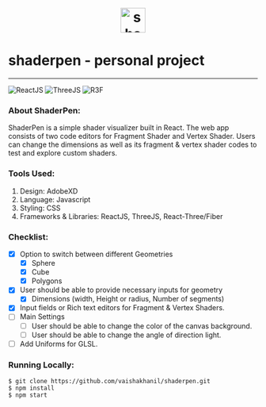 <h1 align="center">
    <br/>
    <a href="https://vaishakhanil.github.io/"><img width="50px" src="./public/favicon.ico" alt="shaderpen-Logo"/></a>
    <br/>
</h1>

# shaderpen - personal project 
---
![ReactJS](https://img.shields.io/badge/ReactJS-008cff?logo=react&style=flat-square&logoColor=white)
![ThreeJS](https://img.shields.io/badge/threejs-1ee500?logo=webgl&style=flat-square&logoColor=white)
![R3F](https://img.shields.io/badge/R3F-1752EC?logo=webgl&style=flat-square&logoColor=white)

### About ShaderPen:

ShaderPen is a simple shader visualizer built in React. The web app consists of two code editors for Fragment Shader and Vertex Shader. Users can change the dimensions as well as its fragment & vertex shader codes to test and explore custom shaders.

### Tools Used:

1. Design: AdobeXD
2. Language: Javascript
3. Styling: CSS
4. Frameworks & Libraries: ReactJS, ThreeJS, React-Three/Fiber

### Checklist:
- [x] Option to switch between different Geometries
    - [x] Sphere
    - [x] Cube
    - [x] Polygons
- [x] User should be able to provide necessary inputs for geometry
    - [x] Dimensions (width, Height or radius, Number of segments)
- [x] Input fields or Rich text editors for Fragment & Vertex Shaders.
- [ ] Main Settings
    - [ ] User should be able to change the color of the canvas background.
    - [ ] User should be able to change the angle of direction light.
- [ ] Add Uniforms for GLSL.

### Running Locally:

```
$ git clone https://github.com/vaishakhanil/shaderpen.git
$ npm install
$ npm start
```
